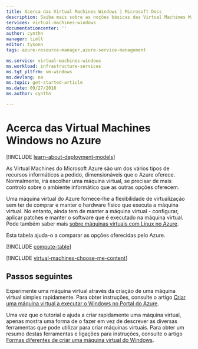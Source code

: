 ```yaml
---
title: Acerca das Virtual Machines Windows | Microsoft Docs
description: Saiba mais sobre as noções básicas das Virtual Machines Windows no Azure através de ambos os modelos de implementação.
services: virtual-machines-windows
documentationcenter: ''
author: cynthn
manager: timlt
editor: tysonn
tags: azure-resource-manager,azure-service-management

ms.service: virtual-machines-windows
ms.workload: infrastructure-services
ms.tgt_pltfrm: vm-windows
ms.devlang: na
ms.topic: get-started-article
ms.date: 09/27/2016
ms.author: cynthn

---
```

# Acerca das Virtual Machines Windows no Azure
[!INCLUDE [learn-about-deployment-models](../../includes/learn-about-deployment-models-both-include.md)]

As Virtual Machines do Microsoft Azure são um dos vários tipos de recursos informáticos a pedido, dimensionáveis que o Azure oferece. Normalmente, irá escolher uma máquina virtual, se precisar de mais controlo sobre o ambiente informático que as outras opções oferecem.

Uma máquina virtual do Azure fornece-lhe a flexibilidade de virtualização sem ter de comprar e manter o hardware físico que executa a máquina virtual. No entanto, ainda tem de manter a máquina virtual - configurar, aplicar patches e manter o software que é executado na máquina virtual. Pode também saber mais [sobre máquinas virtuais com Linux no Azure](virtual-machines-linux-about.md).

Esta tabela ajuda-o a comparar as opções oferecidas pelo Azure.

[!INCLUDE [compute-table](../../includes/compute-options-table.md)]

[!INCLUDE [virtual-machines-choose-me-content](../../includes/virtual-machines-choose-me-content.md)]

## Passos seguintes
Experimente uma máquina virtual através da criação de uma máquina virtual simples rapidamente. Para obter instruções, consulte o artigo [Criar uma máquina virtual a executar o Windows no Portal do Azure](virtual-machines-windows-hero-tutorial.md).

Uma vez que o tutorial o ajuda a criar rapidamente uma máquina virtual, apenas mostra uma forma de o fazer em vez de descrever as diversas ferramentas que pode utilizar para criar máquinas virtuais. Para obter um resumo destas ferramentas e ligações para instruções, consulte o artigo [Formas diferentes de criar uma máquina virtual do Windows](virtual-machines-windows-creation-choices.md).

<!--HONumber=Sep16_HO4-->


